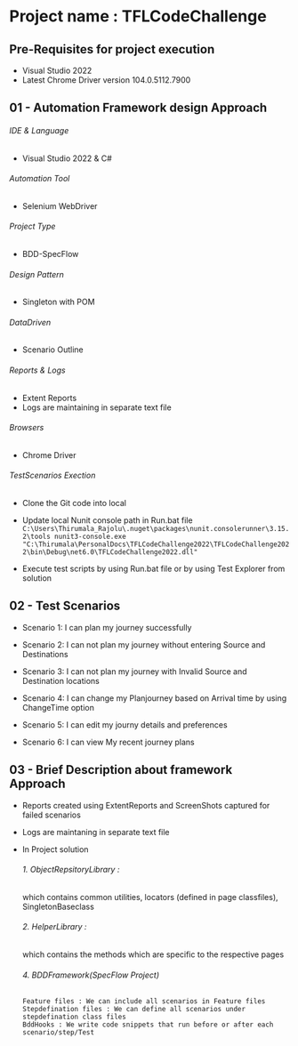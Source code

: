 # Project name : TFLCodeChallenge
## Pre-Requisites for project execution
- Visual Studio 2022
- Latest Chrome Driver version 104.0.5112.7900

## 01 - Automation Framework design Approach

###### IDE & Language
   - Visual Studio 2022 & C#
###### Automation Tool
   - Selenium WebDriver
###### Project Type
   - BDD-SpecFlow
###### Design Pattern
   - Singleton with POM
###### DataDriven
   - Scenario Outline
###### Reports & Logs
   - Extent Reports
   - Logs are maintaining in separate text file
###### Browsers
   - Chrome Driver
###### TestScenarios Exection
   - Clone the Git code into local 
   
   - Update local Nunit console path in Run.bat file   
    ```
       C:\Users\Thirumala_Rajolu\.nuget\packages\nunit.consolerunner\3.15.2\tools
       nunit3-console.exe "C:\Thirumala\PersonalDocs\TFLCodeChallenge2022\TFLCodeChallenge2022\bin\Debug\net6.0\TFLCodeChallenge2022.dll"
    ```
   - Execute test scripts by using Run.bat file or  by using Test Explorer from solution

## 02 - Test Scenarios

- Scenario 1: I can plan my journey successfully	

- Scenario 2: I can not plan my journey without entering Source and Destinations	

- Scenario 3: I can not plan my journey with Invalid  Source and Destination locations

- Scenario 4: I can change my Planjourney based on Arrival time by using ChangeTime option

- Scenario 5: I can edit my journy details and preferences

- Scenario 6:  I can view My recent journey plans

 ## 03 - Brief Description about framework Approach
 - Reports created using ExtentReports and ScreenShots captured for failed scenarios
 - Logs are maintaning in separate text file
 - In Project solution 
 
     ###### 1. ObjectRepsitoryLibrary : 
      which contains common utilities, locators (defined in page classfiles), SingletonBaseclass 
       
    ###### 2. HelperLibrary : 
     which contains the methods which are specific to the respective pages
       
    ###### 4. BDDFramework(SpecFlow Project) 
       Feature files : We can include all scenarios in Feature files
       Stepdefination files : We can define all scenarios under stepdefination class files
       BddHooks : We write code snippets that run before or after each scenario/step/Test

